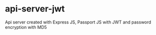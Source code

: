 # api-server-jwt
Api server created with Express JS, Passport JS with JWT and password encryption with MD5
